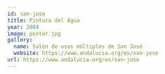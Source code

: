 ```yaml
---
id: san-jose
title: Pintura del Agua
year: 2004
image: poster.jpg
gallery:
  name: Salón de usos múltiples de San José
  website: https://www.andalucia.org/es/san-jose
url: https://www.andalucia.org/es/san-jose
---
```

